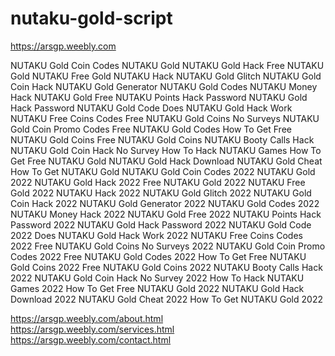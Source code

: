 # nutaku-gold-script

https://arsgp.weebly.com


NUTAKU Gold Coin Codes
NUTAKU Gold
NUTAKU Gold Hack
Free NUTAKU Gold
NUTAKU Free Gold
NUTAKU Hack
NUTAKU Gold Glitch
NUTAKU Gold Coin Hack
NUTAKU Gold Generator
NUTAKU Gold Codes
NUTAKU Money Hack
NUTAKU Gold Free
NUTAKU Points Hack Password
NUTAKU Gold Hack Password
NUTAKU Gold Code
Does NUTAKU Gold Hack Work
NUTAKU Free Coins Codes
Free NUTAKU Gold Coins No Surveys
NUTAKU Gold Coin Promo Codes
Free NUTAKU Gold Codes
How To Get Free NUTAKU Gold Coins
Free NUTAKU Gold Coins
NUTAKU Booty Calls Hack
NUTAKU Gold Coin Hack No Survey
How To Hack NUTAKU Games
How To Get Free NUTAKU Gold
NUTAKU Gold Hack Download
NUTAKU Gold Cheat
How To Get NUTAKU Gold
NUTAKU Gold Coin Codes 2022
NUTAKU Gold 2022
NUTAKU Gold Hack 2022
Free NUTAKU Gold 2022
NUTAKU Free Gold 2022
NUTAKU Hack 2022
NUTAKU Gold Glitch 2022
NUTAKU Gold Coin Hack 2022
NUTAKU Gold Generator 2022
NUTAKU Gold Codes 2022
NUTAKU Money Hack 2022
NUTAKU Gold Free 2022
NUTAKU Points Hack Password 2022
NUTAKU Gold Hack Password 2022
NUTAKU Gold Code 2022
Does NUTAKU Gold Hack Work 2022
NUTAKU Free Coins Codes 2022
Free NUTAKU Gold Coins No Surveys 2022
NUTAKU Gold Coin Promo Codes 2022
Free NUTAKU Gold Codes 2022
How To Get Free NUTAKU Gold Coins 2022
Free NUTAKU Gold Coins 2022
NUTAKU Booty Calls Hack 2022
NUTAKU Gold Coin Hack No Survey 2022
How To Hack NUTAKU Games 2022
How To Get Free NUTAKU Gold 2022
NUTAKU Gold Hack Download 2022
NUTAKU Gold Cheat 2022
How To Get NUTAKU Gold 2022

https://arsgp.weebly.com/about.html
https://arsgp.weebly.com/services.html
https://arsgp.weebly.com/contact.html

